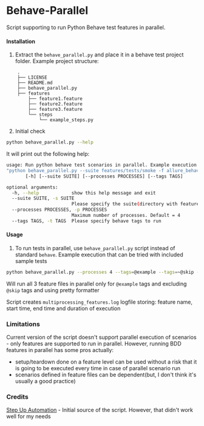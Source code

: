 # Behave-Parallel
Script supporting to run Python Behave test features in parallel.  

#### Installation
1. Extract the `behave_parallel.py` and place it in a behave test project folder. Example project structure:
```
    .
    ├── LICENSE
    ├── README.md
    ├── behave_parallel.py
    ├── features
        ├── feature1.feature
        ├── feature2.feature
        ├── feature3.feature
        └── steps
            └── example_steps.py

```
   
2. Initial check
```bash
python behave_parallel.py --help
```
It will print out the following help:
```bash
usage: Run python behave test scenarios in parallel. Example execution with behave parameters:
"python behave_parallel.py --suite features/tests/smoke -f allure_behave.formatter:AllureFormatter -o test-results"
       [-h] [--suite SUITE] [--processes PROCESSES] [--tags TAGS]

optional arguments:
  -h, --help            show this help message and exit
  --suite SUITE, -s SUITE
                        Please specify the suite(directory with feature files) you want to run. Default directory is "features"
  --processes PROCESSES, -p PROCESSES
                        Maximum number of processes. Default = 4
  --tags TAGS, -t TAGS  Please specify behave tags to run
```   

#### Usage
1. To run tests in parallel, use `behave_parallel.py` script instead of standard `behave`.
Example execution that can be tried with included sample tests
```bash
python behave_parallel.py --processes 4 --tags=@example --tags=~@skip -f pretty
```
Will run all 3 feature files in parallel only for `@example` tags and excluding `@skip` tags and using pretty formatter

Script creates `multiprocessing_features.log` logfile storing: feature name, start time, end time and duration of execution

### Limitations
Current version of the script doesn't support parallel execution of scenarios - only features are supported to 
run in parallel.
However, running BDD features in parallel has some pros actually:
* setup/teardown done on a feature level can be used without a risk that it is going to be executed every time in case 
  of parallel scenario run
* scenarios defined in feature files can be dependent(but, I don't think it's usually a good practice)


### Credits
[Step Up Automation](https://stepupautomation.wordpress.com/2019/03/28/execute-tests-in-parallel-with-behave-bdd/) - Initial source of the script. However, that didn't work well for my needs